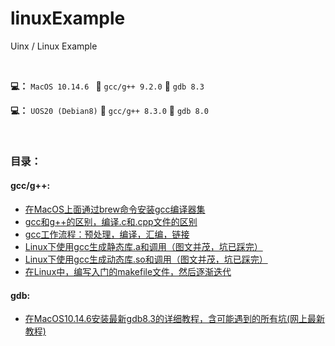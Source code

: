 # linuxExample
Uinx / Linux Example

<br>

**💻：**  `MacOS 10.14.6 ` 📎 `gcc/g++ 9.2.0` 📎 `gdb 8.3`

**💻：**  `UOS20 (Debian8)` 📎 `gcc/g++ 8.3.0` 📎 `gdb 8.0`

<br>

### 目录：

#### gcc/g++:

- [在MacOS上面通过brew命令安装gcc编译器集](https://blog.csdn.net/qq_33154343/article/details/104639656) 
- [gcc和g++的区别，编译.c和.cpp文件的区别](https://blog.csdn.net/qq_33154343/article/details/104645129) 
- [gcc工作流程：预处理，编译，汇编，链接](https://blog.csdn.net/qq_33154343/article/details/104693603)
- [Linux下使用gcc生成静态库.a和调用（图文并茂，坑已踩完）](https://blog.csdn.net/qq_33154343/article/details/104692241) 
- [Linux下使用gcc生成动态库.so和调用（图文并茂，坑已踩完）](https://blog.csdn.net/qq_33154343/article/details/104692370) 
- [在Linux中，编写入门的makefile文件，然后逐渐迭代](https://blog.csdn.net/qq_33154343/article/details/104758512)



#### gdb:

- [ 在MacOS10.14.6安装最新gdb8.3的详细教程，含可能遇到的所有坑(网上最新教程)](https://blog.csdn.net/qq_33154343/article/details/104784641)

